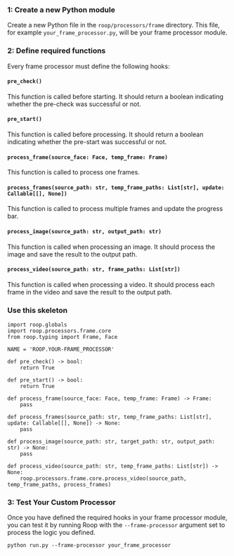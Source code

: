 ### 1: Create a new Python module

Create a new Python file in the `roop/processors/frame` directory. This file, for example `your_frame_processor.py`, will be your frame processor module.

### 2: Define required functions

Every frame processor must define the following hooks:

#### `pre_check()`
This function is called before starting. It should return a boolean indicating whether the pre-check was successful or not.

#### `pre_start()`
This function is called before processing. It should return a boolean indicating whether the pre-start was successful or not.

#### `process_frame(source_face: Face, temp_frame: Frame)`
This function is called to process one frames.

#### `process_frames(source_path: str, temp_frame_paths: List[str], update: Callable[[], None])`
This function is called to process multiple frames and update the progress bar.

#### `process_image(source_path: str, output_path: str)`
This function is called when processing an image. It should process the image and save the result to the output path.

#### `process_video(source_path: str, frame_paths: List[str])`
This function is called when processing a video. It should process each frame in the video and save the result to the output path.

### Use this skeleton

```
import roop.globals
import roop.processors.frame.core
from roop.typing import Frame, Face

NAME = 'ROOP.YOUR-FRAME_PROCESSOR'

def pre_check() -> bool:
    return True

def pre_start() -> bool:
    return True

def process_frame(source_face: Face, temp_frame: Frame) -> Frame:
    pass

def process_frames(source_path: str, temp_frame_paths: List[str], update: Callable[[], None]) -> None:
    pass

def process_image(source_path: str, target_path: str, output_path: str) -> None:
    pass

def process_video(source_path: str, temp_frame_paths: List[str]) -> None:
    roop.processors.frame.core.process_video(source_path, temp_frame_paths, process_frames)
```

### 3: Test Your Custom Processor

Once you have defined the required hooks in your frame processor module, you can test it by running Roop with the `--frame-processor` argument set to process the logic you defined.

```
python run.py --frame-processor your_frame_processor
```